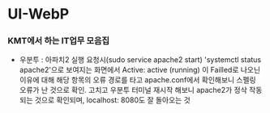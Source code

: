 # UI-WebP

### KMT에서 하는 IT업무 모음집

- 우분투 : 아파치2 실행 요청시(sudo service apache2 start) 'systemctl status apache2'으로 보여지는 화면에서 Active: active (running) 이 Failled로 나오닌 이유에 대해 해당 항목의 오류 경로를 타고 apache.conf에서 확인해보니 스펠링 오류가 난 것으로 확인. 고치고 우분투 터미널 재시작 해보니 apache2가 정삭 작동 되는 것으로 확인되며, localhost: 8080도 잘 돌아오는 것
